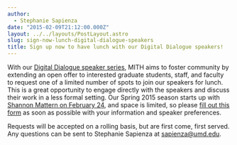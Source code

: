 ```yaml
---
author:
  - Stephanie Sapienza
date: "2015-02-09T21:12:00.000Z"
layout: ../../layouts/PostLayout.astro
slug: sign-now-lunch-digital-dialogue-speakers
title: Sign up now to have lunch with our Digital Dialogue speakers!
---
```


With our [Digital Dialogue speaker series](http://mith.umd.edu/digital-dialogues/schedule/), MITH aims to foster community by extending an open offer to interested graduate students, staff, and faculty to request one of a limited number of spots to join our speakers for lunch. This is a great opportunity to engage directly with the speakers and discuss their work in a less formal setting. Our Spring 2015 season starts up with [Shannon Mattern on February 24](http://mith.umd.edu/dialogues/dd_spring-2015-shannon-mattern/ "Shannon Mattern: Strata of Sentience: Deep Mapping the Media City"), and space is limited, so please [fill out this form](http://ter.ps/spring2015dd) as soon as possible with your information and speaker preferences.

Requests will be accepted on a rolling basis, but are first come, first served. Any questions can be sent to Stephanie Sapienza at [sapienza@umd.edu](mailto:sapienza@umd.edu).
